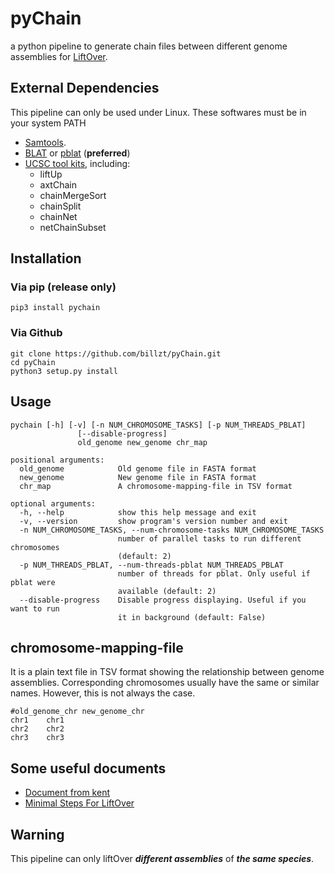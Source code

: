 # pyChain
a python pipeline to generate chain files between different genome assemblies for [LiftOver](https://genome.ucsc.edu/cgi-bin/hgLiftOver).

## External Dependencies
This pipeline can only be used under Linux.
These softwares must be in your system PATH
* [Samtools](https://www.htslib.org/).
* [BLAT](http://hgdownload.cse.ucsc.edu/admin/exe/linux.x86_64/) or [pblat](https://github.com/icebert/pblat) (**preferred**)
* [UCSC tool kits](http://hgdownload.cse.ucsc.edu/admin/exe/linux.x86_64/), including:
    * liftUp
    * axtChain
    * chainMergeSort
    * chainSplit
    * chainNet
    * netChainSubset

## Installation
### Via pip (release only)
```
pip3 install pychain
```

### Via Github
```
git clone https://github.com/billzt/pyChain.git
cd pyChain
python3 setup.py install
```

## Usage
```
pychain [-h] [-v] [-n NUM_CHROMOSOME_TASKS] [-p NUM_THREADS_PBLAT]
               [--disable-progress]
               old_genome new_genome chr_map

positional arguments:
  old_genome            Old genome file in FASTA format
  new_genome            New genome file in FASTA format
  chr_map               A chromosome-mapping-file in TSV format

optional arguments:
  -h, --help            show this help message and exit
  -v, --version         show program's version number and exit
  -n NUM_CHROMOSOME_TASKS, --num-chromosome-tasks NUM_CHROMOSOME_TASKS
                        number of parallel tasks to run different chromosomes
                        (default: 2)
  -p NUM_THREADS_PBLAT, --num-threads-pblat NUM_THREADS_PBLAT
                        number of threads for pblat. Only useful if pblat were
                        available (default: 2)
  --disable-progress    Disable progress displaying. Useful if you want to run
                        it in background (default: False)
```

## chromosome-mapping-file
It is a plain text file in TSV format showing the relationship between genome assemblies. Corresponding
chromosomes usually have the same or similar names. However, this is not always the case.
```
#old_genome_chr new_genome_chr
chr1    chr1
chr2    chr2
chr3    chr3
```

## Some useful documents
* [Document from kent](https://hgwdev.gi.ucsc.edu/~kent/src/unzipped/hg/doc/liftOver.txt)
* [Minimal Steps For LiftOver](http://genomewiki.ucsc.edu/index.php/Minimal_Steps_For_LiftOver)

## Warning
This pipeline can only liftOver ***different assemblies*** of ***the same species***.

